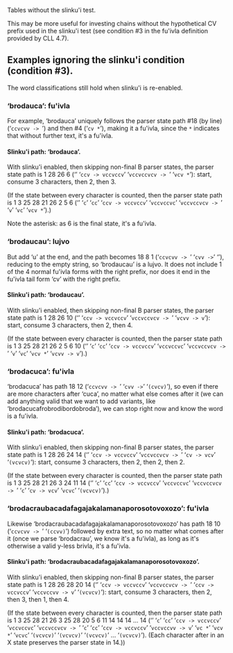 Tables without the slinku'i test.

This may be more useful for investing chains without the hypothetical CV prefix
used in the slinku'i test (see condition #3 in the fu'ivla definition provided
by CLL 4.7).

## Examples ignoring the slinku'i condition (condition #3).

The word classifications still hold when slinku'i is re-enabled.

### ‘brodauca’: fu'ivla

For example, ‘brodauca’ uniquely follows the parser state path #18 (by line)
(‘`ccvcvv -> `’) and then #4 (‘`cv *`’), making it a fu'ivla, since the `*`
indicates that without further text, it's a fu'ivla.

#### Slinku'i path: ‘brodauca’.

With slinku'i enabled, then skipping non-final B parser states, the parser
state path is 1 28 26 6 (‘’ ‘`ccv -> vccvccv`’ ‘`vccvccvcv -> `’ ‘`vcv *`’): start, consume 3 characters, then 2, then 3.

(If the state between every character is counted, then the parser state path is
1 3 25 28 21 26 2 5 6 (‘’ ‘`c`’ ‘`cc`’ ‘`ccv -> vccvccv`’ ‘`vccvccvc`’  ‘`vccvccvcv -> `’ ‘`v`’ ‘`vc`’ ‘`vcv *`’).)

Note the asterisk: as 6 is the final state, it's a fu'ivla.

### ‘brodaucau’: lujvo

But add ‘u’ at the end, and the path becomes 18 8 1 (‘`ccvcvv -> `’ ‘`cvv ->`’
‘’), reducing to the empty string, so ‘brodaucau’ is a lujvo.  It does not
include 1 of the 4 normal fu'ivla forms with the right prefix, nor does it end
in the fu'ivla tail form ‘cv’ with the right prefix.

#### Slinku'i path: ‘brodaucau’.

With slinku'i enabled, then skipping non-final B parser states, the parser
state path is 1 28 26 10 (‘’ ‘`ccv -> vccvccv`’ ‘`vccvccvcv -> `’ ‘`vcvv -> v`’): start, consume 3 characters, then 2, then 4.

(If the state between every character is counted, then the parser state path is
1 3 25 28 21 26 2 5 6 10 (‘’ ‘`c`’ ‘`cc`’ ‘`ccv -> vccvccv`’ ‘`vccvccvc`’  ‘`vccvccvcv -> `’ ‘`v`’ ‘`vc`’ ‘`vcv *`’ ‘`vcvv -> v`’).)

### ‘brodacuca’: fu'ivla

‘brodacuca’ has path 18 12 (‘`ccvcvv -> `’ ‘`cvv ->`’ ‘`(cvcv)`’), so even if
there are more characters after ‘cuca’, no matter what else comes after it (we
can add anything valid that we want to add variants, like
‘brodacucafrobrodibordobroda’), we can stop right now and know the word is a
fu'ivla.

#### Slinku'i path: ‘brodacuca’.

With slinku'i enabled, then skipping non-final B parser states, the parser
state path is 1 28 26 24 14 (‘’ ‘`ccv -> vccvccv`’ ‘`vccvccvcv -> `’ ‘`cv -> vcv`’ ‘`(vcvcv)`’): start, consume 3 characters, then 2, then 2, then 2.

(If the state between every character is counted, then the parser state path is
1 3 25 28 21 26 3 24 11 14 (‘’ ‘`c`’ ‘`cc`’ ‘`ccv -> vccvccv`’ ‘`vccvccvc`’  ‘`vccvccvcv -> `’ ‘`c`’ ‘`cv -> vcv`’ ‘`vcvc`’ ‘`(vcvcv)`’).)

### ‘brodacraubacadafagajakalamanaporosotovoxozo’: fu'ivla

Likewise ‘brodacraubacadafagajakalamanaporosotovoxozo’ has path 18 10 (‘`ccvcvv
-> `’ ‘`(ccvv)`’) followed by extra text, so no matter what comes after it
(once we parse ‘brodacrau’, we know it's a fu'ivla), as long as it's otherwise
a valid y-less brivla, it's a fu'ivla.

#### Slinku'i path: ‘brodacraubacadafagajakalamanaporosotovoxozo’.

With slinku'i enabled, then skipping non-final B parser states, the parser
state path is 1 28 26 28 20 14 (‘’ ‘`ccv -> vccvccv`’ ‘`vccvccvcv -> `’ ‘`ccv -> vccvccv`’ ‘`vccvccvv -> v`’ ‘`(vcvcv)`’): start, consume 3 characters, then 2, then 3, then 1, then 4.

(If the state between every character is counted, then the parser state path is
1 3 25 28 21 26 3 25 28 20 5 6 11 14 14 14 … 14 (‘’ ‘`c`’ ‘`cc`’ ‘`ccv -> vccvccv`’ ‘`vccvccvc`’ ‘`vccvccvcv -> `’ ‘`c`’ ‘`cc`’ ‘`ccv -> vccvccv`’ ‘`vccvccvv -> v`’ ‘`vc *`’ ‘`vcv *`’ ‘`vcvc`’ ‘`(vcvcv)`’ ‘`(vcvcv)`’ ‘`(vcvcv)`’ … ‘`(vcvcv)`’).
(Each character after in an X state preserves the parser state in 14.))
